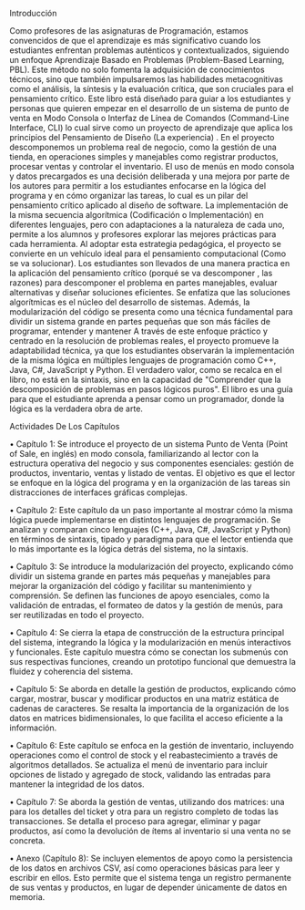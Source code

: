 Introducción 

Como profesores de las asignaturas de Programación, estamos convencidos de que el aprendizaje es más significativo cuando los estudiantes enfrentan problemas auténticos y contextualizados, siguiendo un enfoque Aprendizaje Basado en Problemas (Problem-Based Learning, PBL). Este método no solo fomenta la adquisición de conocimientos técnicos, sino que también impulsaremos las habilidades metacognitivas como el análisis, la síntesis y la evaluación crítica, que son cruciales para el pensamiento crítico.
Este libro está diseñado para guiar a los estudiantes y personas que quieren empezar en el desarrollo de un sistema de punto de venta en Modo Consola o  Interfaz de Línea de Comandos (Command-Line Interface, CLI) lo cual sirve como un proyecto de aprendizaje que aplica los principios del Pensamiento de Diseño (La experiencia) . En el proyecto descomponemos un problema real de negocio, como la gestión de una tienda, en operaciones simples y manejables como registrar productos, procesar ventas y controlar el inventario. El uso de menús en modo consola y datos precargados es una decisión deliberada y una mejora por parte de los autores para permitir a los estudiantes enfocarse en la lógica del programa y en cómo organizar las tareas, lo cual es un pilar del pensamiento crítico aplicado al diseño de software. La implementación de la misma secuencia algorítmica (Codificación o Implementación) en diferentes lenguajes, pero con adaptaciones a la naturaleza de cada uno, permite a los alumnos y profesores explorar las mejores prácticas para cada herramienta.
Al adoptar esta estrategia pedagógica, el proyecto se convierte en un vehículo ideal para el pensamiento computacional (Como se va solucionar). Los estudiantes son llevados de una manera practica en la aplicación del pensamiento crítico (porqué se va descomponer , las razones) para descomponer el problema en partes manejables, evaluar alternativas y diseñar soluciones eficientes. Se enfatiza que las soluciones algorítmicas es el núcleo del desarrollo de sistemas. Además, la modularización del código se presenta como una técnica fundamental para dividir un sistema grande en partes pequeñas que son más fáciles de programar, entender y mantener
A través de este enfoque práctico y centrado en la resolución de problemas reales, el proyecto promueve la adaptabilidad técnica, ya que los estudiantes observarán la implementación de la misma lógica en múltiples lenguajes de programación como C++, Java, C#, JavaScript y Python. El verdadero valor, como se recalca en el libro, no está en la sintaxis, sino en la capacidad de "Comprender que la descomposición de problemas en pasos lógicos puros". El libro es una guía para que el estudiante aprenda a pensar como un programador, donde la lógica es la verdadera obra de arte.

Actividades De Los Capítulos

•	Capítulo 1: Se introduce el proyecto de un sistema Punto de Venta (Point of Sale, en inglés)  en modo consola, familiarizando al lector con la estructura operativa del negocio y sus componentes esenciales: gestión de productos, inventario, ventas y listado de ventas. El objetivo es que el lector se enfoque en la lógica del programa y en la organización de las tareas sin distracciones de interfaces gráficas complejas.

•	Capítulo 2: Este capítulo da un paso importante al mostrar cómo la misma lógica puede implementarse en distintos lenguajes de programación. Se analizan y comparan cinco lenguajes (C++, Java, C#, JavaScript y Python) en términos de sintaxis, tipado y paradigma para que el lector entienda que lo más importante es la lógica detrás del sistema, no la sintaxis.

•	Capítulo 3: Se introduce la modularización del proyecto, explicando cómo dividir un sistema grande en partes más pequeñas y manejables para mejorar la organización del código y facilitar su mantenimiento y comprensión. Se definen las funciones de apoyo esenciales, como la validación de entradas, el formateo de datos y la gestión de menús, para ser reutilizadas en todo el proyecto.

•	Capítulo 4: Se cierra la etapa de construcción de la estructura principal del sistema, integrando la lógica y la modularización en menús interactivos y funcionales. Este capítulo muestra cómo se conectan los submenús con sus respectivas funciones, creando un prototipo funcional que demuestra la fluidez y coherencia del sistema.

•	Capítulo 5: Se aborda en detalle la gestión de productos, explicando cómo cargar, mostrar, buscar y modificar productos en una matriz estática de cadenas de caracteres. Se resalta la importancia de la organización de los datos en matrices bidimensionales, lo que facilita el acceso eficiente a la información.

•	Capítulo 6: Este capítulo se enfoca en la gestión de inventario, incluyendo operaciones como el control de stock y el reabastecimiento a través de algoritmos detallados. Se actualiza el menú de inventario para incluir opciones de listado y agregado de stock, validando las entradas para mantener la integridad de los datos.

•	Capítulo 7: Se aborda la gestión de ventas, utilizando dos matrices: una para los detalles del ticket y otra para un registro completo de todas las transacciones. Se detalla el proceso para agregar, eliminar y pagar productos, así como la devolución de ítems al inventario si una venta no se concreta.

•	Anexo (Capítulo 8): Se incluyen elementos de apoyo como la persistencia de los datos en archivos CSV, así como operaciones básicas para leer y escribir en ellos. Esto permite que el sistema tenga un registro permanente de sus ventas y productos, en lugar de depender únicamente de datos en memoria.


